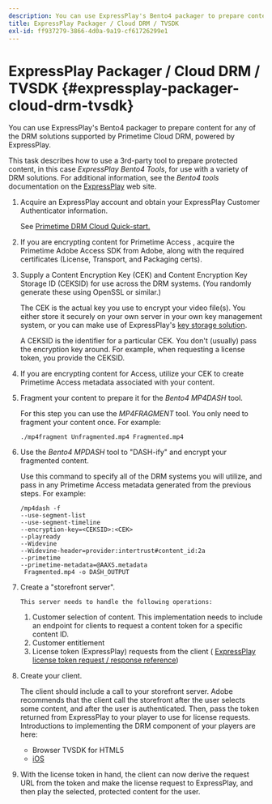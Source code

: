 ```yaml
---
description: You can use ExpressPlay's Bento4 packager to prepare content for any of the DRM solutions supported by Primetime Cloud DRM, powered by ExpressPlay.
title: ExpressPlay Packager / Cloud DRM / TVSDK
exl-id: ff937279-3866-4d0a-9a19-cf61726299e1
---
```

# ExpressPlay Packager / Cloud DRM / TVSDK {#expressplay-packager-cloud-drm-tvsdk}

You can use ExpressPlay's Bento4 packager to prepare content for any of the DRM solutions supported by Primetime Cloud DRM, powered by ExpressPlay.

 This task describes how to use a 3rd-party tool to prepare protected content, in this case *ExpressPlay Bento4 Tools*, for use with a variety of DRM solutions. For additional information, see the *Bento4 tools* documentation on the [ExpressPlay](https://www.expressplay.com/developer/) web site. 
1. Acquire an ExpressPlay account and obtain your ExpressPlay Customer Authenticator information.

   See [Primetime DRM Cloud Quick-start.](../../quick-start/quick-overview.md)
1. If you are encrypting content for  Primetime Access , acquire the  Primetime Adobe Access  SDK from Adobe, along with the required certificates (License, Transport, and Packaging certs).
1. Supply a Content Encryption Key (CEK) and Content Encryption Key Storage ID (CEKSID) for use across the DRM systems. (You randomly generate these using OpenSSL or similar.)

   The CEK is the actual key you use to encrypt your video file(s). You either store it securely on your own server in your own key management system, or you can make use of ExpressPlay's [key storage solution](https://www.expressplay.com/developer/key-storage/).

   A CEKSID is the identifier for a particular CEK. You don't (usually) pass the encryption key around. For example, when requesting a license token, you provide the CEKSID. 

1. If you are encrypting content for Access, utilize your CEK to create Primetime Access metadata associated with your content.

1. Fragment your content to prepare it for the *Bento4 MP4DASH* tool.

   For this step you can use the *MP4FRAGMENT* tool. You only need to fragment your content once. For example: 

   ```
   ./mp4fragment Unfragmented.mp4 Fragmented.mp4
   ```

1. Use the *Bento4 MPDASH* tool to "DASH-ify" and encrypt your fragmented content.

   Use this command to specify all of the DRM systems you will utilize, and pass in any  Primetime Access  metadata generated from the previous steps. For example: 

   ```
   /mp4dash -f  
   --use-segment-list  
   --use-segment-timeline  
   --encryption-key=<CEKSID>:<CEK>  
   --playready  
   --Widevine  
   --Widevine-header=provider:intertrust#content_id:2a  
   --primetime  
   --primetime-metadata=@AAXS.metadata 
    Fragmented.mp4 -o DASH_OUTPUT
   ```

1. Create a "storefront server".

       This server needs to handle the following operations:

    1. Customer selection of content. This implementation needs to include an endpoint for clients to request a content token for a specific content ID. 
    1. Customer entitlement 
    1. License token (ExpressPlay) requests from the client ( [ExpressPlay license token request / response reference](../../license-token-req-resp-ref/license-req-resp-overview.md))

1. Create your client.

    The client should include a call to your storefront server. Adobe recommends that the client call the storefront after the user selects some content, and after the user is authenticated. Then, pass the token returned from ExpressPlay to your player to use for license requests. Introductions to implementing the DRM component of your players are here:

    * Browser TVSDK for HTML5
    * [iOS](../../../../programming/tvsdk-3x-ios-prog/ios-3x-drm-content-security/ios-3x-apple-fairplay-tvsdk.md)

1. With the license token in hand, the client can now derive the request URL from the token and make the license request to ExpressPlay, and then play the selected, protected content for the user.

